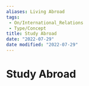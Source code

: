 ```yaml
---
aliases: Living Abroad
tags:
 - On/International_Relations
 - Type/Concept
title: Study Abroad
date: "2022-07-29"
date modified: "2022-07-29"
---
```


# Study Abroad
